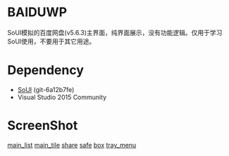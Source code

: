 # BAIDUWP
SoUI模拟的百度网盘(v5.6.3)主界面，纯界面展示，没有功能逻辑。仅用于学习SoUI使用，不要用于其它用途。

# Dependency
- [SoUI](https://github.com/SOUI2/soui.git) (git-6a12b7fe)
- Visual Studio 2015 Community

# ScreenShot
[main_list](screenshot\main_list.png)
[main_tile](screenshot\main_tile.png)
[share](screenshot\share.png)
[safe](screenshot\safe.png)
[box](screenshot\box.png)
[tray_menu](screenshot\tray_menu.png)
